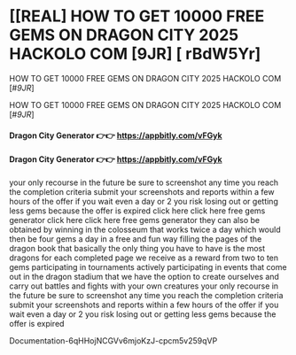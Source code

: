 # [[REAL] HOW TO GET 10000 FREE GEMS ON DRAGON CITY 2025 HACKOLO COM [9JR] [ rBdW5Yr]

HOW TO GET 10000 FREE GEMS ON DRAGON CITY 2025 HACKOLO COM [#*9JR*]

HOW TO GET 10000 FREE GEMS ON DRAGON CITY 2025 HACKOLO COM [#*9JR*]

#### **Dragon City Generator 👉👉**  https://appbitly.com/vFGyk

#### **Dragon City Generator 👉👉**  https://appbitly.com/vFGyk

your only recourse in the future be sure to screenshot any time you reach the completion criteria submit your screenshots and reports within a few hours of the offer if you wait even a day or 2 you risk losing out or getting less gems because the offer is expired click here click here free gems generator click here click here free gems generator they can also be obtained by winning in the colosseum that works twice a day which would then be four gems a day in a free and fun way filling the pages of the dragon book that basically the only thing you have to have is the most dragons for each completed page we receive as a reward from two to ten gems participating in tournaments actively participating in events that come out in the dragon stadium that we have the option to create ourselves and carry out battles and fights with your own creatures your only recourse in the future be sure to screenshot any time you reach the completion criteria submit your screenshots and reports within a few hours of the offer if you wait even a day or 2 you risk losing out or getting less gems because the offer is expired

Documentation-6qHHojNCGVv6mjoKzJ-cpcm5v259qVP


